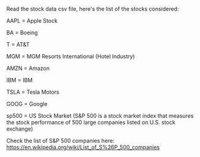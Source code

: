 Read the stock data csv file, here's the list of the stocks considered:

AAPL = Apple Stock 

BA = Boeing

T = AT&T

MGM = MGM Resorts International (Hotel Industry)

AMZN = Amazon

IBM = IBM

TSLA = Tesla Motors

GOOG = Google 

sp500 = US Stock Market (S&P 500 is a stock market index that measures the stock performance of 500 large companies listed on U.S. stock exchange)

Check the list of S&P 500 companies here: https://en.wikipedia.org/wiki/List_of_S%26P_500_companies
